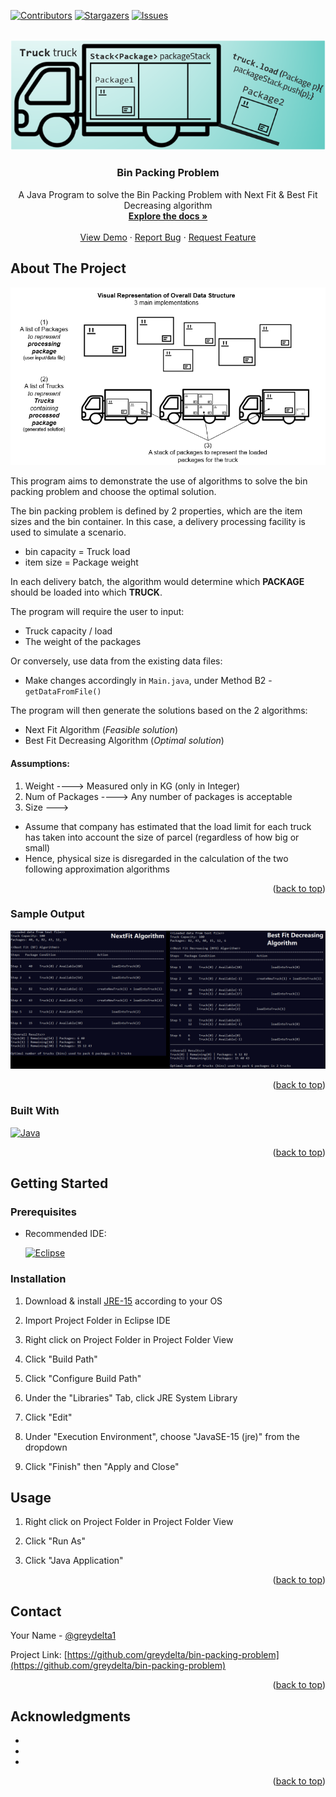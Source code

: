 <div id="top"></div>

<!-- PROJECT SHIELDS -->
[![Contributors][contributors-shield]][contributors-url]
[![Stargazers][stars-shield]][stars-url]
[![Issues][issues-shield]][issues-url]



<!-- PROJECT LOGO -->
<br />
<div align="center">
  <a href="https://github.com/greydelta/bin-packing-problem">
    <img src="images/logo.png" alt="Logo">
  </a>

<h3 align="center">Bin Packing Problem</h3>

  <p align="center">
    A Java Program to solve the Bin Packing Problem with Next Fit & Best Fit Decreasing algorithm 
    <br />
    <a href="https://github.com/greydelta/bin-packing-problem"><strong>Explore the docs »</strong></a>
    <br />
    <br />
    <a href="https://github.com/greydelta/bin-packing-problem">View Demo</a>
    ·
    <a href="https://github.com/greydelta/bin-packing-problem/issues">Report Bug</a>
    ·
    <a href="https://github.com/greydelta/bin-packing-problem/issues">Request Feature</a>
  </p>
</div>



<!-- ABOUT THE PROJECT -->
## About The Project

[![program visual representation][product-screenshot]](#)

This program aims to demonstrate the use of algorithms to solve the bin packing problem and choose the optimal solution.

The bin packing problem is defined by 2 properties, which are the item sizes and the bin container. In this case, a delivery processing facility is used to simulate a scenario.

* bin capacity = Truck load
* item size = Package weight

In each delivery batch, the algorithm would determine which **PACKAGE** should be loaded into which **TRUCK**.

The program will require the user to input:
* Truck capacity / load
* The weight of the packages

Or conversely, use data from the existing data files:
* Make changes accordingly in `Main.java`, under Method B2 - `getDataFromFile()`

The program will then generate the solutions based on the 2 algorithms:
* Next Fit Algorithm (_Feasible solution_)
* Best Fit Decreasing Algorithm (_Optimal solution_)

#### Assumptions:
1. Weight ----> Measured only in KG (only in Integer)
2. Num of Packages ----> Any number of packages is acceptable
3. Size --->
- Assume that company has estimated that the load limit for each truck has taken into account the size of parcel (regardless of how big or small)
- Hence, physical size is disregarded in the calculation of the two following approximation algorithms



<p align="right">(<a href="#top">back to top</a>)</p>

### Sample Output
[![program sample output 1][product-screenshot1]](#)

<p align="right">(<a href="#top">back to top</a>)</p>

### Built With

[![Java](https://img.shields.io/badge/java-%23ED8B00.svg?style=for-the-badge&logo=java&logoColor=white)](https://www.java.com/en/) 

<p align="right">(<a href="#top">back to top</a>)</p>



<!-- GETTING STARTED -->
## Getting Started


### Prerequisites

* Recommended IDE: 

    [![Eclipse](https://img.shields.io/badge/Eclipse-FE7A16.svg?style=for-the-badge&logo=Eclipse&logoColor=white)](https://www.eclipse.org/ide/)



### Installation

1. Download & install [JRE-15](https://www.oracle.com/java/technologies/javase/jdk15-archive-downloads.html) according to your OS

1. Import Project Folder in Eclipse IDE

1. Right click on Project Folder in Project Folder View

1. Click "Build Path"

1. Click "Configure Build Path"

1. Under the "Libraries" Tab, click JRE System Library

1. Click "Edit"

1. Under "Execution Environment", choose "JavaSE-15 (jre)" from the dropdown

1. Click "Finish" then "Apply and Close"

<!-- USAGE EXAMPLES -->
## Usage

1. Right click on Project Folder in Project Folder View

1. Click "Run As"

1. Click "Java Application"

<p align="right">(<a href="#top">back to top</a>)</p>



<!-- CONTACT -->
## Contact

Your Name - [@greydelta1](https://twitter.com/greydelta1)

Project Link: [https://github.com/greydelta/bin-packing-problem](https://github.com/greydelta/bin-packing-problem)

<p align="right">(<a href="#top">back to top</a>)</p>



<!-- ACKNOWLEDGMENTS -->
## Acknowledgments

* []()
* []()
* []()

<p align="right">(<a href="#top">back to top</a>)</p>



<!-- MARKDOWN LINKS & IMAGES -->
<!-- https://www.markdownguide.org/basic-syntax/#reference-style-links -->
[contributors-shield]: https://img.shields.io/github/contributors/greydelta/bin-packing-problem.svg?style=for-the-badge
[contributors-url]: https://github.com/greydelta/bin-packing-problem/graphs/contributors
[stars-shield]: https://img.shields.io/github/stars/greydelta/bin-packing-problem.svg?style=for-the-badge
[stars-url]: https://github.com/greydelta/bin-packing-problem/stargazers
[issues-shield]: https://img.shields.io/github/issues/greydelta/bin-packing-problem.svg?style=for-the-badge
[issues-url]: https://github.com/greydelta/bin-packing-problem/issues
[product-screenshot]: images/visual.png
[product-screenshot1]: images/output.png
